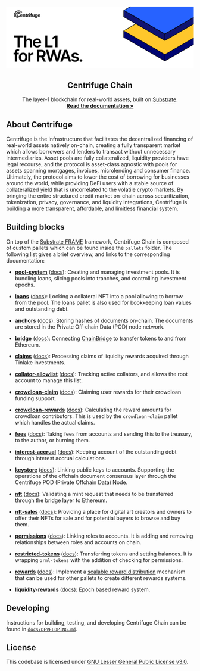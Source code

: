 <p align="center">
  <a href="https://github.com/centrifuge/centrifuge-chain">
    <img alt="Centrifuge" src="/docs/images/banner.svg">
  </a>
  <h2 align="center">Centrifuge Chain</h2>

  <p align="center">
    The layer-1 blockchain for real-world assets, built on <a href="https://docs.substrate.io/">Substrate</a>.
    <br />
    <a href="https://docs.centrifuge.io/build/cent-chain/"><strong>Read the documentation »</strong></a>
  </p>

## About Centrifuge
Centrifuge is the infrastructure that facilitates the decentralized financing of real-world assets natively on-chain, creating a fully transparent market which allows borrowers and lenders to transact without unnecessary intermediaries. Asset pools are fully collateralized, liquidity providers have legal recourse, and the protocol is asset-class agnostic with pools for assets spanning mortgages, invoices, microlending and consumer finance. Ultimately, the protocol aims to lower the cost of borrowing for businesses around the world, while providing DeFi users with a stable source of collateralized yield that is uncorrelated to the volatile crypto markets. By bringing the entire structured credit market on-chain across securitization, tokenization, privacy, governance, and liquidity integrations, Centrifuge is building a more transparent, affordable, and limitless financial system.

## Building blocks
On top of the [Substrate FRAME](https://docs.substrate.io/reference/frame-pallets/) framework, Centrifuge Chain is composed of custom pallets which can be found inside the `pallets` folder. The following list gives a brief overview, and links to the corresponding documentation:

- [**pool-system**](https://github.com/centrifuge/centrifuge-chain/tree/main/pallets/pool-system) ([docs](https://reference.centrifuge.io/pallet_pool_system/index.html)): Creating and managing investment pools. It is bundling loans, slicing pools into tranches, and controlling investment epochs.

- [**loans**](https://github.com/centrifuge/centrifuge-chain/tree/main/pallets/loans-ref) ([docs](https://reference.centrifuge.io/pallet_loans_ref/index.html)): Locking a collateral NFT into a pool allowing to borrow from the pool. The loans pallet is also used for bookkeeping loan values and outstanding debt.

- [**anchors**](https://github.com/centrifuge/centrifuge-chain/tree/main/pallets/anchors) ([docs](https://reference.centrifuge.io/pallet_anchors/index.html)): Storing hashes of documents on-chain. The documents are stored in the Private Off-chain Data (POD) node network.

- [**bridge**](https://github.com/centrifuge/centrifuge-chain/tree/main/pallets/bridge) ([docs](https://reference.centrifuge.io/pallet_bridge/index.html)): Connecting [ChainBridge](https://github.com/centrifuge/chainbridge-substrate) to transfer tokens to and from Ethereum.

- [**claims**](https://github.com/centrifuge/centrifuge-chain/tree/main/pallets/claims) ([docs](https://reference.centrifuge.io/pallet_claims/index.html)): Processing claims of liquidity rewards acquired through Tinlake investments.

- [**collator-allowlist**](https://github.com/centrifuge/centrifuge-chain/tree/main/pallets/collator-allowlist) ([docs](https://reference.centrifuge.io/pallet_collator_allowlist/index.html)): Tracking active collators, and allows the root account to manage this list.

- [**crowdloan-claim**](https://github.com/centrifuge/centrifuge-chain/tree/main/pallets/crowdloan-claim) ([docs](https://reference.centrifuge.io/pallet_crowdloan_claim/index.html)): Claiming user rewards for their crowdloan funding support.

- [**crowdloan-rewards**](https://github.com/centrifuge/centrifuge-chain/tree/main/pallets/crowdloan-reward) ([docs](https://reference.centrifuge.io/pallet_crowdloan_reward/index.html)): Calculating the reward amounts for crowdloan contributors. This is used by the `crowdloan-claim` pallet which handles the actual claims.

- [**fees**](https://github.com/centrifuge/centrifuge-chain/tree/main/pallets/fees) ([docs](https://reference.centrifuge.io/pallet_fees/index.html)): Taking fees from accounts and sending this to the treasury, to the author, or burning them.

- [**interest-accrual**](https://github.com/centrifuge/centrifuge-chain/tree/main/pallets/interest-accrual) ([docs](https://reference.centrifuge.io/pallet_interest_accrual/index.html)): Keeping account of the outstanding debt through interest accrual calculations.

- [**keystore**](https://github.com/centrifuge/centrifuge-chain/tree/main/pallets/keystore) ([docs](https://reference.centrifuge.io/pallet_keystore/index.html)): Linking public keys to accounts. Supporting the operations of the offchain document consensus layer through the Centrifuge POD (Private Offchain Data) Node.

- [**nft**](https://github.com/centrifuge/centrifuge-chain/tree/main/pallets/nft) ([docs](https://reference.centrifuge.io/pallet_nft/index.html)): Validating a mint request that needs to be transferred through the bridge layer to Ethereum.

- [**nft-sales**](https://github.com/centrifuge/centrifuge-chain/tree/main/pallets/nft-sales) ([docs](https://reference.centrifuge.io/pallet_nft_sales/index.html)): Providing a place for digital art creators and owners to offer their NFTs for sale and for potential buyers to browse and buy them.

- [**permissions**](https://github.com/centrifuge/centrifuge-chain/tree/main/pallets/permissions) ([docs](https://reference.centrifuge.io/pallet_permissions/index.html)): Linking roles to accounts. It is adding and removing relationships between roles and accounts on chain.

- [**restricted-tokens**](https://github.com/centrifuge/centrifuge-chain/tree/main/pallets/restricted-tokens) ([docs](https://reference.centrifuge.io/pallet_restricted_tokens/index.html)): Transferring tokens and setting balances. It is wrapping `orml-tokens` with the addition of checking for permissions.

- [**rewards**](https://github.com/centrifuge/centrifuge-chain/tree/main/pallets/rewards) ([docs](https://reference.centrifuge.io/pallet_rewards/index.html)): Implement a [scalable reward distribution](https://solmaz.io/2019/02/24/scalable-reward-changing/) mechanism that can be used for other pallets to create different rewards systems.

- [**liquidity-rewards**](https://github.com/centrifuge/centrifuge-chain/tree/main/pallets/liquidity-rewards) ([docs](https://reference.centrifuge.io/pallet_liquidity_rewards/index.html)): Epoch based reward system.

## Developing
Instructions for building, testing, and developing Centrifuge Chain can be found in [`docs/DEVELOPING.md`](docs/DEVELOPING.md).

## License
This codebase is licensed under [GNU Lesser General Public License v3.0](https://github.com/centrifuge/centrifuge-chain/blob/main/LICENSE).

